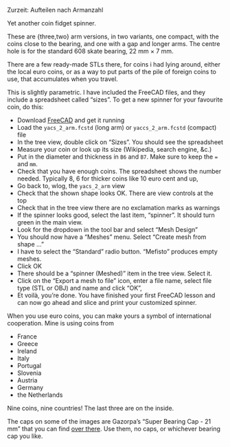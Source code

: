 Zurzeit: Aufteilen nach Armanzahl

Yet another coin fidget spinner.

These are {three,two} arm versions, in two variants, one compact, with the coins close to the bearing, and one with a gap and longer arms. The centre hole is for the standard 608 skate bearing, 22 mm × 7 mm.

There are a few ready-made STLs there, for coins i had lying around, either the local euro coins, or as a way to put parts of the pile of foreign coins to use, that accumulates when you travel.

This is slightly parametric. I have included the FreeCAD files, and they include a spreadsheet called “sizes”. To get a new spinner for your favourite coin, do this:

* Download [FreeCAD](https://www.freecadweb.org/wiki/Download) and get it running
* Load the `yacs_2_arm.fcstd` (long arm) or `yaccs_2_arm.fcstd` (compact) file
* In the tree view, double click on “Sizes”. You should see the spreadsheet
* Measure your coin or look up its size (Wikipedia, search engine, &c.)
* Put in the diameter and thickness in `B6` and `B7`. Make sure to keep the `=` and `mm`.
* Check that you have enough coins. The spreadsheet shows the number needed. Typically 8, 6 for thicker coins like 10 euro cent and up,
* Go back to, wlog, the `yacs_2_arm` view
* Check that the shown shape looks OK. There are view controls at the top
* Check that in the tree view there are no exclamation marks as warnings
* If the spinner looks good, select the last item, “spinner”. It should turn green in the main view.
* Look for the dropdown in the tool bar and select “Mesh Design”
* You should now have a “Meshes” menu. Select “Create mesh from shape …”
* I have to select the “Standard” radio button. “Mefisto” produces empty meshes.
* Click OK
* There should be a “spinner (Meshed)” item in the tree view. Select it.
* Click on the “Export a mesh to file” icon, enter a file name, select file type (STL or OBJ) and name and click “OK”,
* Et voilà, you’re done. You have finished your first FreeCAD lesson and can now go ahead and slice and print your customized spinner.


When you use euro coins, you can make yours a symbol of international cooperation. Mine is using coins from


* France
* Greece
* Ireland
* Italy
* Portugal
* Slovenia
* Austria
* Germany
* the Netherlands

Nine coins, nine countries! The last three are on the inside.


The caps on some of the images are Gazorpa’s “Super Bearing Cap - 21
mm” that you can find
[over there](https://www.thingiverse.com/thing:2306009). Use them, no
caps, or whichever bearing cap you like.
